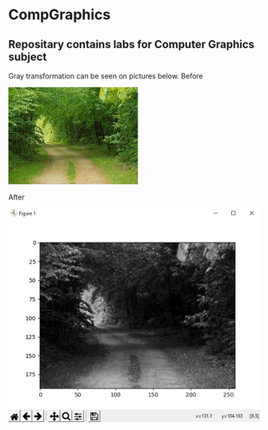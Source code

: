# CompGraphics

## Repositary contains labs for Computer Graphics subject

Gray transformation can be seen on pictures below.
Before


![Before](Graphics/image.jpg)


After


![After](Graphics/AfterGrayTransformation.png)
